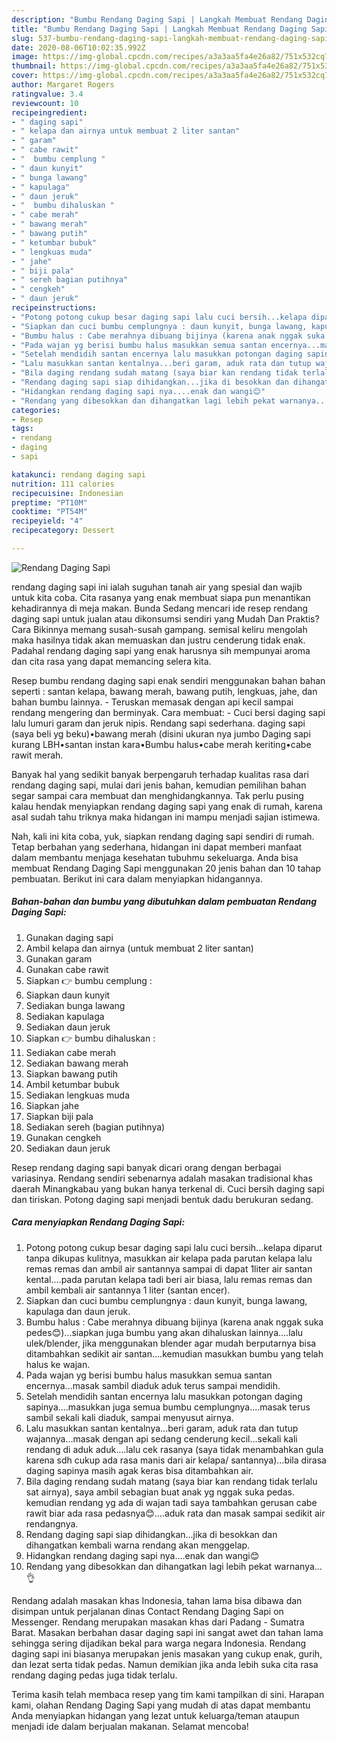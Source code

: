 ```yaml
---
description: "Bumbu Rendang Daging Sapi | Langkah Membuat Rendang Daging Sapi Yang Enak Dan Mudah"
title: "Bumbu Rendang Daging Sapi | Langkah Membuat Rendang Daging Sapi Yang Enak Dan Mudah"
slug: 537-bumbu-rendang-daging-sapi-langkah-membuat-rendang-daging-sapi-yang-enak-dan-mudah
date: 2020-08-06T10:02:35.992Z
image: https://img-global.cpcdn.com/recipes/a3a3aa5fa4e26a82/751x532cq70/rendang-daging-sapi-foto-resep-utama.jpg
thumbnail: https://img-global.cpcdn.com/recipes/a3a3aa5fa4e26a82/751x532cq70/rendang-daging-sapi-foto-resep-utama.jpg
cover: https://img-global.cpcdn.com/recipes/a3a3aa5fa4e26a82/751x532cq70/rendang-daging-sapi-foto-resep-utama.jpg
author: Margaret Rogers
ratingvalue: 3.4
reviewcount: 10
recipeingredient:
- " daging sapi"
- " kelapa dan airnya untuk membuat 2 liter santan"
- " garam"
- " cabe rawit"
- "  bumbu cemplung "
- " daun kunyit"
- " bunga lawang"
- " kapulaga"
- " daun jeruk"
- "  bumbu dihaluskan "
- " cabe merah"
- " bawang merah"
- " bawang putih"
- " ketumbar bubuk"
- " lengkuas muda"
- " jahe"
- " biji pala"
- " sereh bagian putihnya"
- " cengkeh"
- " daun jeruk"
recipeinstructions:
- "Potong potong cukup besar daging sapi lalu cuci bersih...kelapa diparut tanpa dikupas kulitnya, masukkan air kelapa pada parutan kelapa lalu remas remas dan ambil air santannya sampai di dapat 1liter air santan kental....pada parutan kelapa tadi beri air biasa, lalu remas remas dan ambil kembali air santannya 1 liter (santan encer)."
- "Siapkan dan cuci bumbu cemplungnya : daun kunyit, bunga lawang, kapulaga dan daun jeruk."
- "Bumbu halus : Cabe merahnya dibuang bijinya (karena anak nggak suka pedes😊)...siapkan juga bumbu yang akan dihaluskan lainnya....lalu ulek/blender, jika menggunakan blender agar mudah berputarnya bisa ditambahkan sedikit air santan....kemudian masukkan bumbu yang telah halus ke wajan."
- "Pada wajan yg berisi bumbu halus masukkan semua santan encernya...masak sambil diaduk aduk terus sampai mendidih."
- "Setelah mendidih santan encernya lalu masukkan potongan daging sapinya....masukkan juga semua bumbu cemplungnya....masak terus sambil sekali kali diaduk, sampai menyusut airnya."
- "Lalu masukkan santan kentalnya...beri garam, aduk rata dan tutup wajannya...masak dengan api sedang cenderung kecil...sekali kali rendang di aduk aduk....lalu cek rasanya (saya tidak menambahkan gula karena sdh cukup ada rasa manis dari air kelapa/ santannya)...bila dirasa daging sapinya masih agak keras bisa ditambahkan air."
- "Bila daging rendang sudah matang (saya biar kan rendang tidak terlalu sat airnya), saya ambil sebagian buat anak yg nggak suka pedas. kemudian rendang yg ada di wajan tadi saya tambahkan gerusan cabe rawit biar ada rasa pedasnya😊....aduk rata dan masak sampai sedikit air rendangnya."
- "Rendang daging sapi siap dihidangkan...jika di besokkan dan dihangatkan kembali warna rendang akan menggelap."
- "Hidangkan rendang daging sapi nya....enak dan wangi😊"
- "Rendang yang dibesokkan dan dihangatkan lagi lebih pekat warnanya...👌"
categories:
- Resep
tags:
- rendang
- daging
- sapi

katakunci: rendang daging sapi 
nutrition: 111 calories
recipecuisine: Indonesian
preptime: "PT10M"
cooktime: "PT54M"
recipeyield: "4"
recipecategory: Dessert

---
```



![Rendang Daging Sapi](https://img-global.cpcdn.com/recipes/a3a3aa5fa4e26a82/751x532cq70/rendang-daging-sapi-foto-resep-utama.jpg)


rendang daging sapi ini ialah suguhan tanah air yang spesial dan wajib untuk kita coba. Cita rasanya yang enak membuat siapa pun menantikan kehadirannya di meja makan.
Bunda Sedang mencari ide resep rendang daging sapi untuk jualan atau dikonsumsi sendiri yang Mudah Dan Praktis? Cara Bikinnya memang susah-susah gampang. semisal keliru mengolah maka hasilnya tidak akan memuaskan dan justru cenderung tidak enak. Padahal rendang daging sapi yang enak harusnya sih mempunyai aroma dan cita rasa yang dapat memancing selera kita.

Resep bumbu rendang daging sapi enak sendiri menggunakan bahan bahan seperti : santan kelapa, bawang merah, bawang putih, lengkuas, jahe, dan bahan bumbu lainnya. - Teruskan memasak dengan api kecil sampai rendang mengering dan berminyak. Cara membuat: - Cuci bersi daging sapi lalu lumuri garam dan jeruk nipis. Rendang sapi sederhana. daging sapi (saya beli yg beku)•bawang merah (disini ukuran nya jumbo Daging sapi kurang LBH•santan instan kara•Bumbu halus•cabe merah keriting•cabe rawit merah.

Banyak hal yang sedikit banyak berpengaruh terhadap kualitas rasa dari rendang daging sapi, mulai dari jenis bahan, kemudian pemilihan bahan segar sampai cara membuat dan menghidangkannya. Tak perlu pusing kalau hendak menyiapkan rendang daging sapi yang enak di rumah, karena asal sudah tahu triknya maka hidangan ini mampu menjadi sajian istimewa.


Nah, kali ini kita coba, yuk, siapkan rendang daging sapi sendiri di rumah. Tetap berbahan yang sederhana, hidangan ini dapat memberi manfaat dalam membantu menjaga kesehatan tubuhmu sekeluarga. Anda bisa membuat Rendang Daging Sapi menggunakan 20 jenis bahan dan 10 tahap pembuatan. Berikut ini cara dalam menyiapkan hidangannya.

<!--inarticleads1-->

##### Bahan-bahan dan bumbu yang dibutuhkan dalam pembuatan Rendang Daging Sapi:

1. Gunakan  daging sapi
1. Ambil  kelapa dan airnya (untuk membuat 2 liter santan)
1. Gunakan  garam
1. Gunakan  cabe rawit
1. Siapkan  👉 bumbu cemplung :
1. Siapkan  daun kunyit
1. Sediakan  bunga lawang
1. Sediakan  kapulaga
1. Sediakan  daun jeruk
1. Siapkan  👉 bumbu dihaluskan :
1. Sediakan  cabe merah
1. Sediakan  bawang merah
1. Siapkan  bawang putih
1. Ambil  ketumbar bubuk
1. Sediakan  lengkuas muda
1. Siapkan  jahe
1. Siapkan  biji pala
1. Sediakan  sereh (bagian putihnya)
1. Gunakan  cengkeh
1. Sediakan  daun jeruk


Resep rendang daging sapi banyak dicari orang dengan berbagai variasinya. Rendang sendiri sebenarnya adalah masakan tradisional khas daerah Minangkabau yang bukan hanya terkenal di. Cuci bersih daging sapi dan tiriskan. Potong daging sapi menjadi bentuk dadu berukuran sedang. 

<!--inarticleads2-->

##### Cara menyiapkan Rendang Daging Sapi:

1. Potong potong cukup besar daging sapi lalu cuci bersih...kelapa diparut tanpa dikupas kulitnya, masukkan air kelapa pada parutan kelapa lalu remas remas dan ambil air santannya sampai di dapat 1liter air santan kental....pada parutan kelapa tadi beri air biasa, lalu remas remas dan ambil kembali air santannya 1 liter (santan encer).
1. Siapkan dan cuci bumbu cemplungnya : daun kunyit, bunga lawang, kapulaga dan daun jeruk.
1. Bumbu halus : Cabe merahnya dibuang bijinya (karena anak nggak suka pedes😊)...siapkan juga bumbu yang akan dihaluskan lainnya....lalu ulek/blender, jika menggunakan blender agar mudah berputarnya bisa ditambahkan sedikit air santan....kemudian masukkan bumbu yang telah halus ke wajan.
1. Pada wajan yg berisi bumbu halus masukkan semua santan encernya...masak sambil diaduk aduk terus sampai mendidih.
1. Setelah mendidih santan encernya lalu masukkan potongan daging sapinya....masukkan juga semua bumbu cemplungnya....masak terus sambil sekali kali diaduk, sampai menyusut airnya.
1. Lalu masukkan santan kentalnya...beri garam, aduk rata dan tutup wajannya...masak dengan api sedang cenderung kecil...sekali kali rendang di aduk aduk....lalu cek rasanya (saya tidak menambahkan gula karena sdh cukup ada rasa manis dari air kelapa/ santannya)...bila dirasa daging sapinya masih agak keras bisa ditambahkan air.
1. Bila daging rendang sudah matang (saya biar kan rendang tidak terlalu sat airnya), saya ambil sebagian buat anak yg nggak suka pedas. kemudian rendang yg ada di wajan tadi saya tambahkan gerusan cabe rawit biar ada rasa pedasnya😊....aduk rata dan masak sampai sedikit air rendangnya.
1. Rendang daging sapi siap dihidangkan...jika di besokkan dan dihangatkan kembali warna rendang akan menggelap.
1. Hidangkan rendang daging sapi nya....enak dan wangi😊
1. Rendang yang dibesokkan dan dihangatkan lagi lebih pekat warnanya...👌


Rendang adalah masakan khas Indonesia, tahan lama bisa dibawa dan disimpan untuk perjalanan dinas Contact Rendang Daging Sapi on Messenger. Rendang merupakan masakan khas dari Padang - Sumatra Barat. Masakan berbahan dasar daging sapi ini sangat awet dan tahan lama sehingga sering dijadikan bekal para warga negara Indonesia. Rendang daging sapi ini biasanya merupakan jenis masakan yang cukup enak, gurih, dan lezat serta tidak pedas. Namun demikian jika anda lebih suka cita rasa rendang daging pedas juga tidak terlalu. 

Terima kasih telah membaca resep yang tim kami tampilkan di sini. Harapan kami, olahan Rendang Daging Sapi yang mudah di atas dapat membantu Anda menyiapkan hidangan yang lezat untuk keluarga/teman ataupun menjadi ide dalam berjualan makanan. Selamat mencoba!
